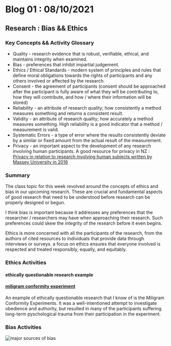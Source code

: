 # Blog 01 : 08/10/2021

## Research : Bias && Ethics

### Key Concepts && Activity Glossary

- Quality - research evidence that is robust, verifiable, ethical, and maintains integrity when examined.
- Bias - preferences that inhibit impartial judgement.
- Ethics / Ethical Standards - modern system of principles and rules that define moral obligations towards the rights of participants and any others involved or affected by the research.
- Consent - the agreement of participants (consent should be approached after the participant is fully aware of what they will be contributing to, how they will contribute, and how / where their information will be stored)
- Reliability - an attribute of research quality; how consistently a method measures something and returns a consistent result.
- Validity - an attribute of research quality; how accurately a method measures something. High reliability is a good indicator that a method / measurement is valid.
- Systematic Errors - a type of error where the results consistently deviate by a similar or fixed amount from the actual result of the measurement.
- Privacy - an important aspect to the development of any research involving human participants. A good resource for privacy in NZ : [Privacy in relation to research involving human subjects written by Massey University in  2016](https://planning.massey.ac.nz/massey/fms/Human%20Ethics/Documents/Ethics%20Notes%20-%20Privacy.pdf?34411827091FA7A05B5B56F33C9CEA3E)

### Summary

The class topic for this week revolved around the concepts of ethics and bias in our upcoming research. These are crucial and fundamental aspects of good research that need to be understood before research can be properly designed or begun. 

I think bias is important because it addresses any preferences that the researcher / researchers may have when approaching their research. Such preferences could skew the integrity of the research before it even begins.

Ethics is more concerned with all the participants of the research, from the authors of cited resources to individuals that provide data through interviews or surveys. a focus on ethics ensures that everyone involved is respected and treated responsibly, equally, and equitably. 


### Ethics Activities

#### ethically questionable research example 
#### [miligram conformity experiment](https://en.wikipedia.org/wiki/Milgram_experiment)
An example of ethically questionable research that I know of is the Miligram Conformity Experiments. It was a well-intentioned attempt to investigate obedience and authority, but resulted in many of the participants suffering long-term pyschological trauma from their participation in the experiment. 

### Bias Activities
![major sources of bias](https://www.ncbi.nlm.nih.gov/pmc/articles/PMC2917255/bin/nihms-198809-f0001.jpg)

